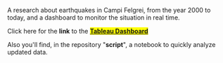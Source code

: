 A research about earthquakes in Campi Felgrei, from the year 2000 to today, and a dashboard to monitor the situation in real time.


Click here for the **link** to the **<mark><a href = "https://public.tableau.com/app/profile/pierfrancesco.esposito/viz/TerremotiCampiFlegrei/Dashboard2#1"> Tableau Dashboard </a></mark>**

Also you'll find, in the repository "**script**", a notebook to quickly analyze updated data. 
